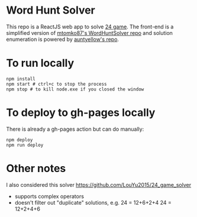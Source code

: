 # Word Hunt Solver
This repo is a ReactJS web app to solve [24 game](https://en.wikipedia.org/wiki/24_Game). The front-end is a simplified version of [mtomko87's WordHuntSolver repo](https://github.com/mtomko87/wordhuntsolver) and solution enumeration is powered by [auntyellow's repo](https://github.com/auntyellow/24).

# To run locally
    npm install
    npm start # ctrl+c to stop the process
    npm stop # to kill node.exe if you closed the window

# To deploy to gh-pages locally
There is already a gh-pages action but can do manually:

    npm deploy
    npm run deploy

# Other notes
I also considered this solver
https://github.com/LouYu2015/24_game_solver
- supports complex operators
- doesn't filter out "duplicate" solutions, e.g.
    24 = 12+6+2+4
    24 = 12+2+4+6
